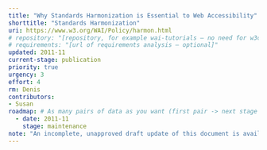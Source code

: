 ```yaml
---
title: "Why Standards Harmonization is Essential to Web Accessibility"
shorttitle: "Standards Harmonization"
uri: https://www.w3.org/WAI/Policy/harmon.html
# repository: "[repository, for example wai-tutorials – no need for w3c/ or GitHub URL – optional]"
# requirements: "[url of requirements analysis – optional]"
updated: 2011-11
current-stage: publication
priority: true
urgency: 3
effort: 4
rm: Denis
contributors:
- Susan
roadmap: # As many pairs of data as you want (first pair -> next stage in the tool)
  - date: 2011-11
    stage: maintenance
note: "An incomplete, unapproved draft update of this document is available at http://www.w3.org/WAI/EO/Drafts/standards/standards_harmon."
---
```

